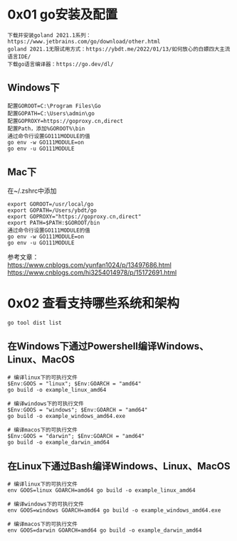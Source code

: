 # 0x01 go安装及配置
```
下载并安装goland 2021.1系列：https://www.jetbrains.com/go/download/other.html
goland 2021.1无限试用方式：https://ybdt.me/2022/01/13/如何放心的白嫖四大主流语言IDE/
下载go语言编译器：https://go.dev/dl/
```
## Windows下
```
配置GOROOT=C:\Program Files\Go
配置GOPATH=C:\Users\admin\go
配置GOPROXY=https://goproxy.cn,direct
配置Path，添加%GOROOT%\bin
通过命令行设置GO111MODULE的值
go env -w GO111MODULE=on
go env -u GO111MODULE
```
## Mac下
在~/.zshrc中添加
```
export GOROOT=/usr/local/go
export GOPATH=/Users/ybdt/go
export GOPROXY="https://goproxy.cn,direct"
export PATH=$PATH:$GOROOT/bin
通过命令行设置GO111MODULE的值
go env -w GO111MODULE=on
go env -u GO111MODULE
```
参考文章：  
https://www.cnblogs.com/yunfan1024/p/13497686.html  
https://www.cnblogs.com/hi3254014978/p/15172691.html  

# 0x02 查看支持哪些系统和架构
```
go tool dist list
```
## 在Windows下通过Powershell编译Windows、Linux、MacOS
```
# 编译linux下的可执行文件
$Env:GOOS = "linux"; $Env:GOARCH = "amd64"
go build -o example_linux_amd64

# 编译windows下的可执行文件
$Env:GOOS = "windows"; $Env:GOARCH = "amd64"
go build -o example_windows_amd64.exe

# 编译macos下的可执行文件
$Env:GOOS = "darwin"; $Env:GOARCH = "amd64"
go build -o example_darwin_amd64
```
## 在Linux下通过Bash编译Windows、Linux、MacOS
```
# 编译linux下的可执行文件
env GOOS=linux GOARCH=amd64 go build -o example_linux_amd64

# 编译windows下的可执行文件
env GOOS=windows GOARCH=amd64 go build -o example_windows_amd64.exe

# 编译macos下的可执行文件
env GOOS=darwin GOARCH=amd64 go build -o example_darwin_amd64
```